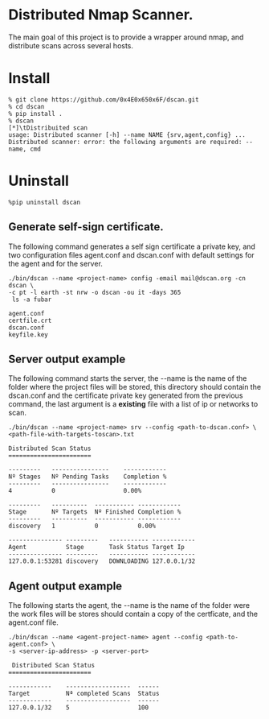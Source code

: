 # Distributed Nmap Scanner.

The main goal of this project is to provide a wrapper around nmap, 
and distribute scans across several hosts.
 
# Install
```
% git clone https://github.com/0x4E0x650x6F/dscan.git
% cd dscan
% pip install .
% dscan
[*]\tDistribuited scan
usage: Distributed scanner [-h] --name NAME {srv,agent,config} ...
Distributed scanner: error: the following arguments are required: --name, cmd

```

# Uninstall

```
%pip uninstall dscan
```

## Generate self-sign certificate. 

The following command generates a self sign certificate a private key, and two
configuration files agent.conf and dscan.conf with default settings for the
 agent and for the server.
  
```
./bin/dscan --name <project-name> config -email mail@dscan.org -cn dscan \
-c pt -l earth -st nrw -o dscan -ou it -days 365
 ls -a fubar

agent.conf	
certfile.crt	
dscan.conf	
keyfile.key
```


## Server output example

The following command starts the server, the --name is the name of the
 folder where the project files will be stored, this directory should
  contain the dscan.conf and the certificate private key generated from the
   previous command, the last argument is a **existing** file with a list of
    ip or networks to scan. 
```
./bin/dscan --name <project-name> srv --config <path-to-dscan.conf> \
<path-file-with-targets-toscan>.txt

Distributed Scan Status
=======================

---------	----------------	------------
Nº Stages	Nº Pending Tasks	Completion %
---------	----------------	------------
4        	0               	0.00%       

---------	----------	-----------	------------
Stage    	Nº Targets	Nº Finished	Completion %
---------	----------	-----------	------------
discovery	1         	0          	0.00%       

---------------	---------	-----------	------------
Agent          	Stage    	Task Status	Target Ip   
---------------	---------	-----------	------------
127.0.0.1:53281	discovery	DOWNLOADING	127.0.0.1/32
```

## Agent output example 
The following starts the agent, the --name is the name of the folder were
 the work files will be stores should contain a copy of the certficate, and
  the agent.conf file. 

```
./bin/dscan --name <agent-project-name> agent --config <path-to-agent.conf> \ 
-s <server-ip-address> -p <server-port>

 Distributed Scan Status
=======================

------------	------------------	------
Target      	Nª completed Scans	Status
------------	------------------	------
127.0.0.1/32	5                 	100   

```

